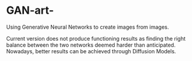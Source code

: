 # GAN-art-
Using Generative Neural Networks to create images from images. 

Current version does not produce functioning results as finding the right balance between the two networks deemed harder than anticipated. Nowadays, better results can be achieved through Diffusion Models. 
